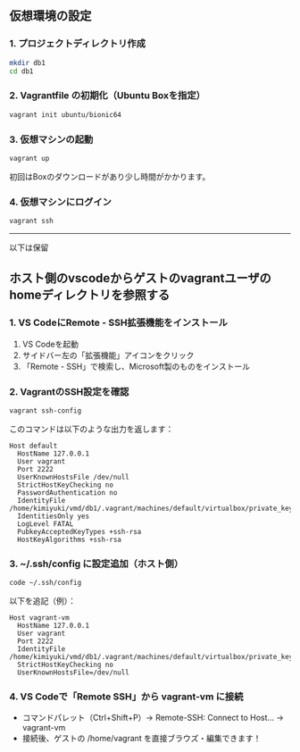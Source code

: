 ## 仮想環境の設定

### 1. プロジェクトディレクトリ作成

``` bash
mkdir db1
cd db1
```

### 2. Vagrantfile の初期化（Ubuntu Boxを指定）

``` bash
vagrant init ubuntu/bionic64
```

### 3. 仮想マシンの起動

``` bash
vagrant up
```
初回はBoxのダウンロードがあり少し時間がかかります。

### 4. 仮想マシンにログイン

``` bash
vagrant ssh
```

---
以下は保留
## ホスト側のvscodeからゲストのvagrantユーザのhomeディレクトリを参照する

### 1. VS CodeにRemote - SSH拡張機能をインストール
1. VS Codeを起動
2. サイドバー左の「拡張機能」アイコンをクリック
3. 「Remote - SSH」で検索し、Microsoft製のものをインストール

### 2. VagrantのSSH設定を確認

``` bash
vagrant ssh-config
```

このコマンドは以下のような出力を返します：
```
Host default
  HostName 127.0.0.1
  User vagrant
  Port 2222
  UserKnownHostsFile /dev/null
  StrictHostKeyChecking no
  PasswordAuthentication no
  IdentityFile /home/kimiyuki/vmd/db1/.vagrant/machines/default/virtualbox/private_key
  IdentitiesOnly yes
  LogLevel FATAL
  PubkeyAcceptedKeyTypes +ssh-rsa
  HostKeyAlgorithms +ssh-rsa
```

### 3. ~/.ssh/config に設定追加（ホスト側）

``` bash
code ~/.ssh/config
```

以下を追記（例）：
```
Host vagrant-vm
  HostName 127.0.0.1
  User vagrant
  Port 2222
  IdentityFile /home/kimiyuki/vmd/db1/.vagrant/machines/default/virtualbox/private_key
  StrictHostKeyChecking no
  UserKnownHostsFile=/dev/null
```

### 4. VS Codeで「Remote SSH」から vagrant-vm に接続
- コマンドパレット（Ctrl+Shift+P）→ Remote-SSH: Connect to Host... → vagrant-vm
- 接続後、ゲストの /home/vagrant を直接ブラウズ・編集できます！